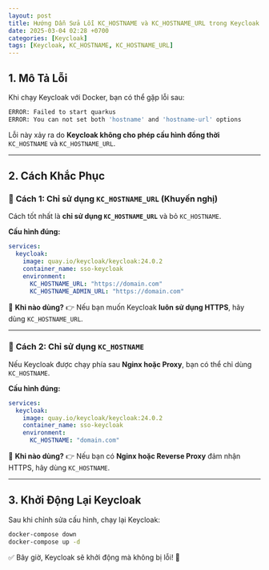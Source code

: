 ```yaml
---
layout: post
title: Hướng Dẫn Sửa Lỗi KC_HOSTNAME và KC_HOSTNAME_URL trong Keycloak
date: 2025-03-04 02:28 +0700
categories: [Keycloak]
tags: [Keycloak, KC_HOSTNAME, KC_HOSTNAME_URL]
---
```

## **1. Mô Tả Lỗi**
Khi chạy Keycloak với Docker, bạn có thể gặp lỗi sau:

```sh
ERROR: Failed to start quarkus
ERROR: You can not set both 'hostname' and 'hostname-url' options
```

Lỗi này xảy ra do **Keycloak không cho phép cấu hình đồng thời** `KC_HOSTNAME` và `KC_HOSTNAME_URL`.

---

## **2. Cách Khắc Phục**
### 🔹 **Cách 1: Chỉ sử dụng `KC_HOSTNAME_URL`** (Khuyến nghị)
Cách tốt nhất là **chỉ sử dụng `KC_HOSTNAME_URL`** và bỏ `KC_HOSTNAME`.

**Cấu hình đúng:**
```yaml
services:
  keycloak:
    image: quay.io/keycloak/keycloak:24.0.2
    container_name: sso-keycloak
    environment:
      KC_HOSTNAME_URL: "https://domain.com"
      KC_HOSTNAME_ADMIN_URL: "https://domain.com"
```
📌 **Khi nào dùng?**
👉 Nếu bạn muốn Keycloak **luôn sử dụng HTTPS**, hãy dùng `KC_HOSTNAME_URL`.

---

### 🔹 **Cách 2: Chỉ sử dụng `KC_HOSTNAME`**
Nếu Keycloak được chạy phía sau **Nginx hoặc Proxy**, bạn có thể chỉ dùng `KC_HOSTNAME`.

**Cấu hình đúng:**
```yaml
services:
  keycloak:
    image: quay.io/keycloak/keycloak:24.0.2
    container_name: sso-keycloak
    environment:
      KC_HOSTNAME: "domain.com"
```
📌 **Khi nào dùng?**
👉 Nếu bạn có **Nginx hoặc Reverse Proxy** đảm nhận HTTPS, hãy dùng `KC_HOSTNAME`.

---

## **3. Khởi Động Lại Keycloak**
Sau khi chỉnh sửa cấu hình, chạy lại Keycloak:
```sh
docker-compose down
docker-compose up -d
```

✅ Bây giờ, Keycloak sẽ khởi động mà không bị lỗi! 🚀